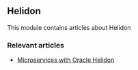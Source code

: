 ## Helidon

This module contains articles about Helidon

### Relevant articles

- [Microservices with Oracle Helidon](https://www.surya.com/microservices-oracle-helidon)
